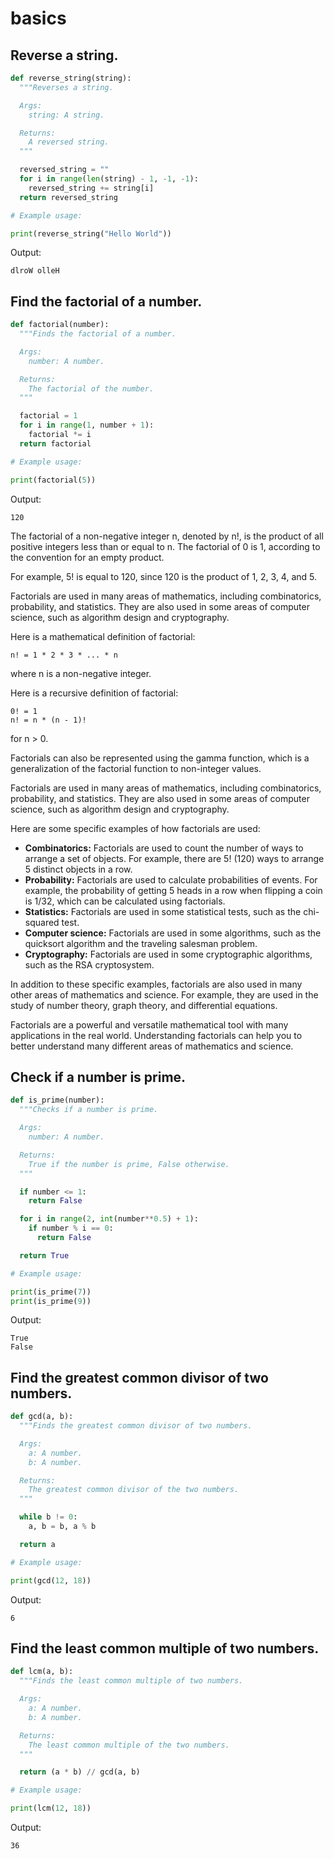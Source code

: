 # basics

## Reverse a string.

```python
def reverse_string(string):
  """Reverses a string.

  Args:
    string: A string.

  Returns:
    A reversed string.
  """

  reversed_string = ""
  for i in range(len(string) - 1, -1, -1):
    reversed_string += string[i]
  return reversed_string

# Example usage:

print(reverse_string("Hello World"))
```

Output:

```
dlroW olleH
```

## Find the factorial of a number.

```python
def factorial(number):
  """Finds the factorial of a number.

  Args:
    number: A number.

  Returns:
    The factorial of the number.
  """

  factorial = 1
  for i in range(1, number + 1):
    factorial *= i
  return factorial

# Example usage:

print(factorial(5))
```

Output:

```
120
```

The factorial of a non-negative integer n, denoted by n!, is the product of all positive integers less than or equal to n. The factorial of 0 is 1, according to the convention for an empty product.

For example, 5! is equal to 120, since 120 is the product of 1, 2, 3, 4, and 5.

Factorials are used in many areas of mathematics, including combinatorics, probability, and statistics. They are also used in some areas of computer science, such as algorithm design and cryptography.

Here is a mathematical definition of factorial:

```
n! = 1 * 2 * 3 * ... * n
```

where n is a non-negative integer.

Here is a recursive definition of factorial:

```
0! = 1
n! = n * (n - 1)!
```

for n > 0.

Factorials can also be represented using the gamma function, which is a generalization of the factorial function to non-integer values.

Factorials are used in many areas of mathematics, including combinatorics, probability, and statistics. They are also used in some areas of computer science, such as algorithm design and cryptography.

Here are some specific examples of how factorials are used:

* **Combinatorics:** Factorials are used to count the number of ways to arrange a set of objects. For example, there are 5! (120) ways to arrange 5 distinct objects in a row.
* **Probability:** Factorials are used to calculate probabilities of events. For example, the probability of getting 5 heads in a row when flipping a coin is 1/32, which can be calculated using factorials.
* **Statistics:** Factorials are used in some statistical tests, such as the chi-squared test.
* **Computer science:** Factorials are used in some algorithms, such as the quicksort algorithm and the traveling salesman problem.
* **Cryptography:** Factorials are used in some cryptographic algorithms, such as the RSA cryptosystem.

In addition to these specific examples, factorials are also used in many other areas of mathematics and science. For example, they are used in the study of number theory, graph theory, and differential equations.

Factorials are a powerful and versatile mathematical tool with many applications in the real world. Understanding factorials can help you to better understand many different areas of mathematics and science.

## Check if a number is prime.

```python
def is_prime(number):
  """Checks if a number is prime.

  Args:
    number: A number.

  Returns:
    True if the number is prime, False otherwise.
  """

  if number <= 1:
    return False

  for i in range(2, int(number**0.5) + 1):
    if number % i == 0:
      return False

  return True

# Example usage:

print(is_prime(7))
print(is_prime(9))
```

Output:

```
True
False
```

## Find the greatest common divisor of two numbers.

```python
def gcd(a, b):
  """Finds the greatest common divisor of two numbers.

  Args:
    a: A number.
    b: A number.

  Returns:
    The greatest common divisor of the two numbers.
  """

  while b != 0:
    a, b = b, a % b

  return a

# Example usage:

print(gcd(12, 18))
```

Output:

```
6
```

## Find the least common multiple of two numbers.

```python
def lcm(a, b):
  """Finds the least common multiple of two numbers.

  Args:
    a: A number.
    b: A number.

  Returns:
    The least common multiple of the two numbers.
  """

  return (a * b) // gcd(a, b)

# Example usage:

print(lcm(12, 18))
```

Output:

```
36
```
